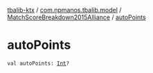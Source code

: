 [tbalib-ktx](../../index.md) / [com.npmanos.tbalib.model](../index.md) / [MatchScoreBreakdown2015Alliance](index.md) / [autoPoints](./auto-points.md)

# autoPoints

`val autoPoints: `[`Int`](https://kotlinlang.org/api/latest/jvm/stdlib/kotlin/-int/index.html)`?`